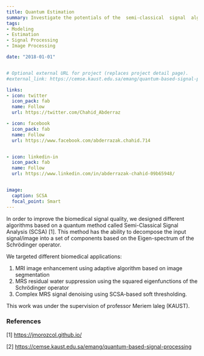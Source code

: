 ```yaml
---
title: Quantum Estimation
summary: Investigate the potentials of the  semi-classical  signal  algorithm (SCSA) for  biosignal estimation.
tags:
- Modeling
- Estimation
- Signal Processing
- Image Processing

date: "2018-01-01"


# Optional external URL for project (replaces project detail page).
#external_link: https://cemse.kaust.edu.sa/emang/quantum-based-signal-processing

links:
- icon: twitter
  icon_pack: fab
  name: Follow
  url: https://twitter.com/Chahid_Abderraz

- icon: facebook
  icon_pack: fab
  name: Follow
  url: https://www.facebook.com/abderrazak.chahid.714


- icon: linkedin-in
  icon_pack: fab
  name: Follow
  url: https://www.linkedin.com/in/abderrazak-chahid-09b65948/


image:
  caption: SCSA
  focal_point: Smart
---
```




In order to improve the biomedical signal quality, we designed different algorithms based on a quantum method called Semi-Classical Signal Analysis (SCSA) [1]. This method has the ability to decompose the input signal/image into a set of components based on the Eigen-spectrum of the Schrödinger operator.  


We targeted different biomedical applications:

1. MRI image enhancement using adaptive algorithm based on image segmentation
2. MRS residual water suppression using the squared eigenfunctions of the Schrödinger operator
3. Complex MRS signal denoising using SCSA-based  soft thresholding.

This work was under the supervision of professor Meriem laleg (KAUST).

### References
[1] https://jmorozcol.github.io/

[2] https://cemse.kaust.edu.sa/emang/quantum-based-signal-processing
